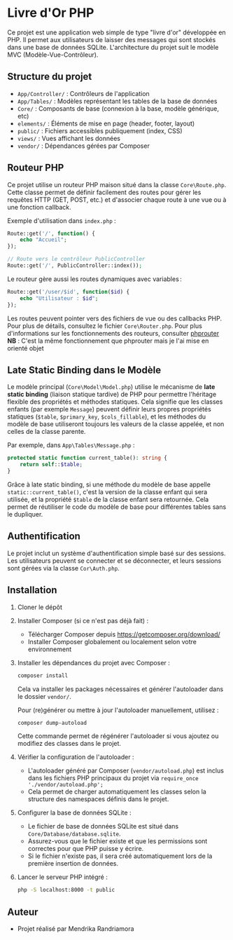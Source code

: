 # Livre d'Or PHP

Ce projet est une application web simple de type "livre d'or" développée en PHP. Il permet aux utilisateurs de laisser des messages qui sont stockés dans une base de données SQLite. L'architecture du projet suit le modèle MVC (Modèle-Vue-Contrôleur).

## Structure du projet
- `App/Controller/` : Contrôleurs de l'application
- `App/Tables/` : Modèles représentant les tables de la base de données
- `Core/` : Composants de base (connexion à la base, modèle générique, etc)
- `elements/` : Éléments de mise en page (header, footer, layout)
- `public/` : Fichiers accessibles publiquement (index, CSS)
- `views/` : Vues affichant les données
- `vendor/` : Dépendances gérées par Composer

## Routeur PHP

Ce projet utilise un routeur PHP maison situé dans la classe `Core\Route.php`. Cette classe permet de définir facilement des routes pour gérer les requêtes HTTP (GET, POST, etc.) et d'associer chaque route à une vue ou à une fonction callback.

Exemple d'utilisation dans `index.php` :
```php
Route::get('/', function() {
    echo "Accueil";
});

// Route vers le contrôleur PublicController
Route::get('/', PublicController::index());
```
Le routeur gère aussi les routes dynamiques avec variables :
```php
Route::get('/user/$id', function($id) {
    echo "Utilisateur : $id";
});
```
Les routes peuvent pointer vers des fichiers de vue ou des callbacks PHP. Pour plus de détails, consultez le fichier `Core\Router.php`.
Pour plus d'informations sur les fonctionnements des routeurs, consulter [phprouter](https://phprouter.com/)
**NB** : C'est la même fonctionnement que phprouter mais je l'ai mise en orienté objet

## Late Static Binding dans le Modèle

Le modèle principal (`Core\Model\Model.php`) utilise le mécanisme de **late static binding** (liaison statique tardive) de PHP pour permettre l'héritage flexible des propriétés et méthodes statiques. Cela signifie que les classes enfants (par exemple `Message`) peuvent définir leurs propres propriétés statiques (`$table`, `$primary_key`, `$cols_fillable`), et les méthodes du modèle de base utiliseront toujours les valeurs de la classe appelée, et non celles de la classe parente.

Par exemple, dans `App\Tables\Message.php` :
```php
protected static function current_table(): string {
    return self::$table;
}
```
Grâce à late static binding, si une méthode du modèle de base appelle `static::current_table()`, c'est la version de la classe enfant qui sera utilisée, et la propriété `$table` de la classe enfant sera retournée. Cela permet de réutiliser le code du modèle de base pour différentes tables sans le dupliquer.

## Authentification
Le projet inclut un système d'authentification simple basé sur des sessions. Les utilisateurs peuvent se connecter et se déconnecter, et leurs sessions sont gérées via la classe `Cor\Auth.php`.

## Installation
1. Cloner le dépôt
2. Installer Composer (si ce n'est pas déjà fait) :
   - Télécharger Composer depuis https://getcomposer.org/download/
   - Installer Composer globalement ou localement selon votre environnement
3. Installer les dépendances du projet avec Composer :
   ```sh
   composer install
   ```
   Cela va installer les packages nécessaires et générer l'autoloader dans le dossier `vendor/`.
    
    Pour (re)générer ou mettre à jour l'autoloader manuellement, utilisez :
    ```sh
    composer dump-autoload
    ```
    Cette commande permet de régénérer l'autoloader si vous ajoutez ou modifiez des classes dans le projet.
4. Vérifier la configuration de l'autoloader :
   - L'autoloader généré par Composer (`vendor/autoload.php`) est inclus dans les fichiers PHP principaux du projet via `require_once './vendor/autoload.php';`
   - Cela permet de charger automatiquement les classes selon la structure des namespaces définis dans le projet.
5. Configurer la base de données SQLite :
   - Le fichier de base de données SQLite est situé dans `Core/Database/database.sqlite`.
   - Assurez-vous que le fichier existe et que les permissions sont correctes pour que PHP puisse y écrire.
   - Si le fichier n'existe pas, il sera créé automatiquement lors de la première insertion de données.
6. Lancer le serveur PHP intégré :
   ```sh
   php -S localhost:8000 -t public
   ```

## Auteur
- Projet réalisé par Mendrika Randriamora
